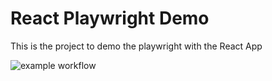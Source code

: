 # React Playwright Demo
This is the project to demo the playwright with the React App

![example workflow](https://github.com/jerseysu/playwright-demo/actions/workflows/playwright.yml/badge.svg)

